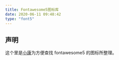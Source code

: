 ```yaml
---
title: Fontawesome5图标库
date: 2020-06-11 09:48:42
type: "font5"
---
```


## 声明

这个里是[小康](https://www.antmoe.com)为方便查找 fontawesome5 的图标所整理。
